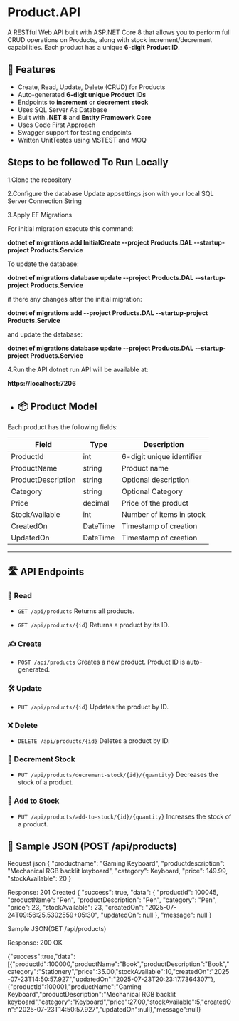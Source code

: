 # Product.API

A RESTful Web API built with ASP.NET Core 8 that allows you to perform full CRUD operations on Products, along with stock increment/decrement capabilities. Each product has a unique **6-digit Product ID**.

## 🚀 Features

- Create, Read, Update, Delete (CRUD) for Products
- Auto-generated **6-digit unique Product IDs**
- Endpoints to **increment** or **decrement stock**
- Uses SQL Server As Database
- Built with **.NET 8** and **Entity Framework Core**
- Uses Code First Approach
- Swagger support for testing endpoints
- Written UnitTestes using MSTEST and MOQ

## Steps to be followed To Run Locally

1.Clone the repository

2.Configure the database
    Update appsettings.json with your local SQL Server Connection String
   
3.Apply EF Migrations

  For initial migration execute this command:
  
**dotnet ef migrations add InitialCreate --project Products.DAL --startup-project Products.Service**

To update the database:

**dotnet ef migrations database update --project Products.DAL --startup-project Products.Service**

if there any changes after the initial migration:

**dotnet ef migrations add <ChangesNames> --project Products.DAL --startup-project Products.Service**

and update the database:

**dotnet ef migrations database update --project Products.DAL --startup-project Products.Service**

4.Run the API
 dotnet run 
API will be available at:

**https://localhost:7206**

- ## 📦 Product Model

Each product has the following fields:

| Field | Type | Description |
|----------------|-----------|------------------------------|
| ProductId | int | 6-digit unique identifier |
| ProductName | string | Product name |
| ProductDescription | string | Optional description |
| Category | string | Optional Category |
| Price | decimal | Price of the product |
| StockAvailable | int | Number of items in stock |
| CreatedOn | DateTime | Timestamp of creation |
| UpdatedOn | DateTime | Timestamp of creation |

---

## 🛣️ API Endpoints

### 📘 Read

- `GET /api/products`
Returns all products.

- `GET /api/products/{id}`
Returns a product by its ID.

### ✍️ Create

- `POST /api/products`
Creates a new product. Product ID is auto-generated.

### 🛠️ Update

- `PUT /api/products/{id}`
Updates the product by ID.

### ❌ Delete

- `DELETE /api/products/{id}`
Deletes a product by ID.

### 🔽 Decrement Stock

- `PUT /api/products/decrement-stock/{id}/{quantity}`
Decreases the stock of a product.

### 🔼 Add to Stock

- `PUT /api/products/add-to-stock/{id}/{quantity}`
Increases the stock of a product.

## 🧪 Sample JSON (POST /api/products)

Request json
{
"productname": "Gaming Keyboard",
"productdescription": "Mechanical RGB backlit keyboard",
"category": Keyboard,
"price": 149.99,
"stockAvailable": 20
}

Response:
201 Created
{
  "success": true,
  "data": {
    "productId": 100045,
    "productName": "Pen",
    "productDescription": "Pen",
    "category": "Pen",
    "price": 23,
    "stockAvailable": 23,
    "createdOn": "2025-07-24T09:56:25.5302559+05:30",
    "updatedOn": null
  },
  "message": null
}

Sample JSON(GET /api/products)

Response: 200 OK

{"success":true,"data":[{"productId":100000,"productName":"Book","productDescription":"Book","category":"Stationery","price":35.00,"stockAvailable":10,"createdOn":"2025-07-23T14:50:57.927","updatedOn":"2025-07-23T20:23:17.7364307"},{"productId":100001,"productName":"Gaming Keyboard","productDescription":"Mechanical RGB backlit keyboard","category":"Keyboard","price":27.00,"stockAvailable":5,"createdOn":"2025-07-23T14:50:57.927","updatedOn":null},"message":null}



